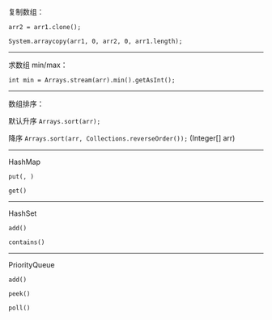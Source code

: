 复制数组：

`arr2 = arr1.clone();`

`System.arraycopy(arr1, 0, arr2, 0, arr1.length);`

---

求数组 min/max：

`int min = Arrays.stream(arr).min().getAsInt();`

---

数组排序：

默认升序 `Arrays.sort(arr);`

降序 `Arrays.sort(arr, Collections.reverseOrder());` (Integer[] arr)

---

HashMap

`put(, )`

`get()`

---

HashSet

`add()`

`contains()`

---

PriorityQueue

`add()`

`peek()`

`poll()`

